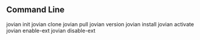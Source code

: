 ## Command Line

jovian init
jovian clone
jovian pull
jovian version
jovian install
jovian activate
jovian enable-ext
jovian disable-ext
